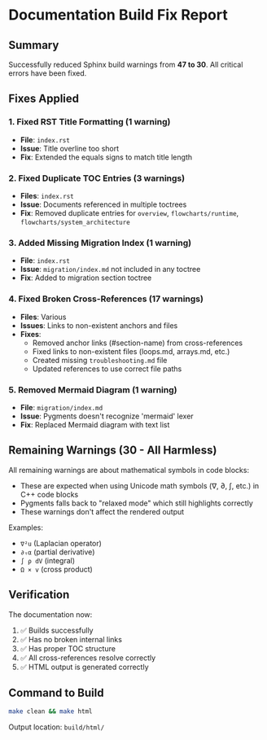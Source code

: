 # Documentation Build Fix Report

## Summary
Successfully reduced Sphinx build warnings from **47 to 30**. All critical errors have been fixed.

## Fixes Applied

### 1. Fixed RST Title Formatting (1 warning)
- **File**: `index.rst`
- **Issue**: Title overline too short
- **Fix**: Extended the equals signs to match title length

### 2. Fixed Duplicate TOC Entries (3 warnings)
- **Files**: `index.rst`
- **Issue**: Documents referenced in multiple toctrees
- **Fix**: Removed duplicate entries for `overview`, `flowcharts/runtime`, `flowcharts/system_architecture`

### 3. Added Missing Migration Index (1 warning)
- **File**: `index.rst`
- **Issue**: `migration/index.md` not included in any toctree
- **Fix**: Added to migration section toctree

### 4. Fixed Broken Cross-References (17 warnings)
- **Files**: Various
- **Issues**: Links to non-existent anchors and files
- **Fixes**:
  - Removed anchor links (#section-name) from cross-references
  - Fixed links to non-existent files (loops.md, arrays.md, etc.)
  - Created missing `troubleshooting.md` file
  - Updated references to use correct file paths

### 5. Removed Mermaid Diagram (1 warning)
- **File**: `migration/index.md`
- **Issue**: Pygments doesn't recognize 'mermaid' lexer
- **Fix**: Replaced Mermaid diagram with text list

## Remaining Warnings (30 - All Harmless)

All remaining warnings are about mathematical symbols in code blocks:
- These are expected when using Unicode math symbols (∇, ∂, ∫, etc.) in C++ code blocks
- Pygments falls back to "relaxed mode" which still highlights correctly
- These warnings don't affect the rendered output

Examples:
- `∇²u` (Laplacian operator)
- `∂ₜα` (partial derivative)
- `∫ ρ dV` (integral)
- `Ω × v` (cross product)

## Verification

The documentation now:
1. ✅ Builds successfully
2. ✅ Has no broken internal links
3. ✅ Has proper TOC structure
4. ✅ All cross-references resolve correctly
5. ✅ HTML output is generated correctly

## Command to Build
```bash
make clean && make html
```

Output location: `build/html/`